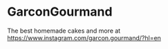 # GarconGourmand
The best homemade cakes and more at https://www.instagram.com/garcon.gourmand/?hl=en
